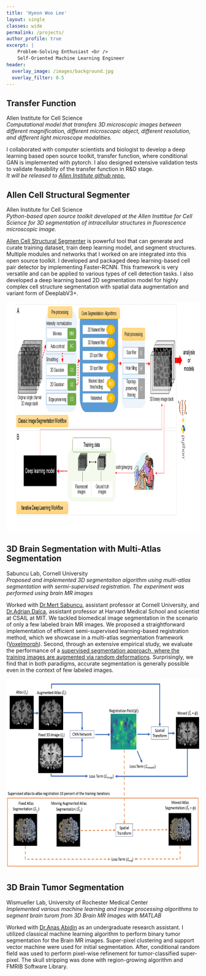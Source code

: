 ```yaml
---
title: 'Hyeon Woo Lee'
layout: single
classes: wide
permalink: /projects/
author_profile: true
excerpt: |
    Problem-Solving Enthusiast <br />
    Self-Oriented Machine Learning Engineer
header:
  overlay_image: /images/background.jpg
  overlay_filter: 0.5
---
```


## Transfer Function
Allen Institute for Cell Science<br />
*Computational model that transfers 3D microscopic images between different magnification, different microscopic object, different resolution, and different light microscope modalities.*

I collaborated with computer scientists and biologist to develop a deep learning based open source toolkit, transfer function, where conditional GAN is implemented with pytorch. I also designed extensive validation tests to validate feasibility of the transfer function in R&D stage.<br />
*It will be released to [Allen Institute github repo.](https://github.com/AllenInstitute)*

## Allen Cell Structural Segmenter
Allen Institute for Cell Science<br />
*Python-based open source toolkit developed at the Allen Insttitue for Cell Science for 3D segmentation of intracellular structures in fluorescence microscopic image.*

[Allen Cell Structural Segmenter](https://www.allencell.org/segmenter.html) is powerful tool that can generate and curate training dataset, train deep learning model, and segment structures. Multiple modules and networks that I worked on are integrated into this open source toolkit. I developed and packaged deep learning-based cell pair detector by implementing Faster-RCNN. This framework is very versatile and can be applied to various types of cell detection tasks. I also developed a deep learning based 2D segmentation model for highly complex cell structure segmentation with spatial data augmentation and variant form of DeeplabV3+.

<img src="/images/segmenter.png"  width="800" height="600">

## 3D Brain Segmentation with Multi-Atlas Segmentation
Sabuncu Lab, Cornell University<br />
*Proposed and implemented 3D segmentaiton algorithm using multi-atlas segmentation with sermi-supervised registration. The experiment was performed using brain MR images*

Worked with [Dr.Mert Sabuncu](http://sabuncu.engineering.cornell.edu/), assistant professor at Cornell University, and [Dr.Adrian Dalca](http://www.mit.edu/~adalca/), assistant professor at Harvard Medical School and scientist at CSAIL at MIT. We tackled biomedical image segmentation in the scenario of only a few labeled brain MR images. We proposed a straightforward implementation of efficient semi-supervised learning-based registration method, which we showcase in a multi-atlas segmentation framework ([Voxelmorph](https://github.com/voxelmorph/voxelmorph)). Second, through an extensive empirical study, we evaluate the performance of a [supervised segmentation approach, where the training images are augmented via random deformations](https://github.com/lhw610/3D_UNet_Segmentation). Surprisingly, we find that in both paradigms, accurate segmentation is generally possible even in the context of few labeled images.

<img src="/images/overall.jpg"  width="700" height="500">

## 3D Brain Tumor Segmentation
Wismueller Lab, University of Rochester Medical Center<br />
*Implemented various machine learning and image processing algorithms to segment brain turom from 3D Brain MR Images with MATLAB*

Worked with [Dr.Anas Abidin](https://scholar.google.com/citations?user=C1IIlf4AAAAJ&hl=en) as an undergraduate research assistant. I utilized classical machine learning algorithm to perform binary tumor segmentation for the Brain MR images. Super-pixel clustering and support vector machine were used for initial segmentation. After, conditional random field was used to perform pixel-wise refinement for tumor-classified super-pixel. The skull stripping was done with region-growing algorithm and FMRIB Software Library.

